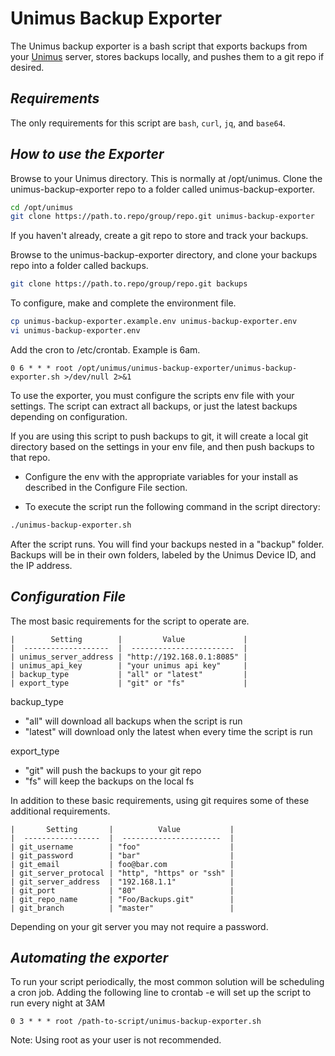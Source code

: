 # Unimus Backup Exporter 

The Unimus backup exporter is a bash script that exports backups from your [Unimus](https://unimus.net) server, stores backups locally, and pushes them to a git repo if desired.

## _Requirements_

The only requirements for this script are `bash`, `curl`, `jq`, and `base64`.

## _How to use the Exporter_ 

Browse to your Unimus directory. This is normally at /opt/unimus. Clone the unimus-backup-exporter repo to a folder called unimus-backup-exporter.

``` bash
cd /opt/unimus
git clone https://path.to.repo/group/repo.git unimus-backup-exporter
```

If you haven't already, create a git repo to store and track your backups.

Browse to the unimus-backup-exporter directory, and clone your backups repo into a folder called backups.

``` bash
git clone https://path.to.repo/group/repo.git backups
```

To configure, make and complete the environment file.

``` bash
cp unimus-backup-exporter.example.env unimus-backup-exporter.env
vi unimus-backup-exporter.env
```

Add the cron to /etc/crontab. Example is 6am.

```
0 6 * * * root /opt/unimus/unimus-backup-exporter/unimus-backup-exporter.sh >/dev/null 2>&1
```

To use the exporter, you must configure the scripts env file with your settings. The script can extract all backups, or just the latest backups depending on configuration. 

If you are using this script to push backups to git, it will create a local git directory based on the settings in your env file, and then push backups to that repo.

* Configure the env with the appropriate variables for your install as described in the Configure File section.

* To execute the script run the following command in the script directory:

``` bash
./unimus-backup-exporter.sh
``` 

After the script runs. You will find your backups nested in a "backup" folder. Backups will be in their own folders, labeled by the Unimus Device ID, and the IP address.

## _Configuration File_

The most basic requirements for the script to operate are.

``` text
|        Setting        |         Value             |
|  -------------------  |  -----------------------  |
| unimus_server_address | "http://192.168.0.1:8085" |
| unimus_api_key        | "your unimus api key"     |
| backup_type           | "all" or "latest"         |
| export_type           | "git" or "fs"             |
``` 

backup_type
 - "all" will download all backups when the script is run
 - "latest" will download only the latest when every time the script is run 
 
export_type
 - "git" will push the backups to your git repo
 - "fs" will keep the backups on the local fs
 
In addition to these basic requirements, using git requires some of these additional requirements.

``` text
|       Setting       |          Value           |
|  -----------------  |  ----------------------  |
| git_username        | "foo"                    |
| git_password        | "bar"                    |
| git_email           | foo@bar.com              |
| git_server_protocal | "http", "https" or "ssh" |
| git_server_address  | "192.168.1.1"            |
| git_port            | "80"                     |
| git_repo_name       | "Foo/Backups.git"        |
| git_branch          | "master"                 |
 ```
 Depending on your git server you may not require a password.
 
 ## _Automating the exporter_
 
 To run your script periodically, the most common solution will be scheduling a cron job. Adding the following line to crontab -e will set up the script to run every night at 3AM
  
``` 
0 3 * * * root /path-to-script/unimus-backup-exporter.sh
```
Note: Using root as your user is not recommended.
